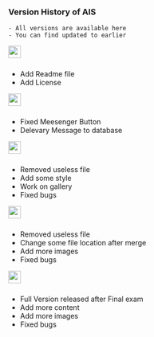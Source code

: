 ### Version History of AIS
```
- All versions are available here
- You can find updated to earlier
```

<!-- Another Version is start V2.0.4 -->
<div>
  <img src="https://img.shields.io/badge/Version-2.0.4-yellow?logo=Git&logoColor=green" height="25"> <br>

  ###
  - Add Readme file 
  - Add License
</div>
<!-- Another Version is end V2.0.4 -->

<!-- Another Version is start V2.0.3 -->
<div>
  <img src="https://img.shields.io/badge/Version-2.0.3-orange?logo=Git&logoColor=green" height="25"> <br>

  ###
  - Fixed Meesenger Button
  - Delevary Message to database
</div>
<!-- Another Version is end V2.0.3 -->

<!-- Another Version is start V2.0.2 -->
<div>
  <img src="https://img.shields.io/badge/Version-2.0.2-blue?logo=Git&logoColor=green" height="25"> <br>

  ###
  - Removed useless file
  - Add some style
  - Work on gallery
  - Fixed bugs
</div>
<!-- Another Version is end V2.0.2 -->

<!-- Another Version is start 2.0.1 -->
<div>
  <img src="https://img.shields.io/badge/Version-2.0.1-purple?logo=Git&logoColor=green" height="25"> <br>

  ###
  - Removed useless file
  - Change some file location after merge
  - Add more images
  - Fixed bugs
</div>
<!-- Another Version is end V2.0.1 -->

<!-- Another Version is start V2.0.0 -->
<div>
  <img src="https://img.shields.io/badge/Version-2.0.0-cyan?logo=Git&logoColor=green" height="25"> <br>

  ###
  - Full Version released after Final exam
  - Add more content
  - Add more images
  - Fixed bugs
</div>
<!-- Another Version is end V2.0.0 -->